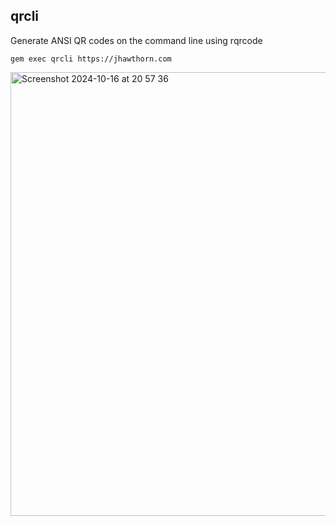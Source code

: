 ## qrcli

Generate ANSI QR codes on the command line using rqrcode

```
gem exec qrcli https://jhawthorn.com
```

<img width="710" alt="Screenshot 2024-10-16 at 20 57 36" src="https://github.com/user-attachments/assets/d0d3b1bb-7b10-4ffa-ae3b-d4d6a8ea0af4">
